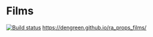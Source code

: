 # Films
[![Build status](https://ci.appveyor.com/api/projects/status/dt1dice60d5uxh95?svg=true)](https://ci.appveyor.com/project/DenGreen/ra-props-films)
https://dengreen.github.io/ra_props_films/